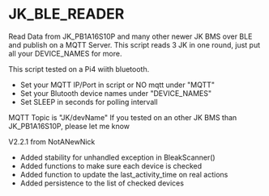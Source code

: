 # JK_BLE_READER
Read Data from JK_PB1A16S10P and many other newer JK BMS over BLE and publish on a MQTT Server. This script reads 3 JK in one round, just put all your DEVICE_NAMES for more.

This script tested on a Pi4 wiith bluetooth.

- Set your MQTT IP/Port in script or NO mqtt under "MQTT"
- Set your Blutooth device names under "DEVICE_NAMES"
- Set SLEEP in seconds for polling intervall

MQTT Topic is "JK/devName"
If you tested on an other JK BMS than JK_PB1A16S10P, please let me know

V2.2.1
from NotANewNick
- Added stability for unhandled exception in BleakScanner()
- Added functions to make sure each device is checked
- Added function to update the last_activity_time on real actions
- Added persistence to the list of checked devices
